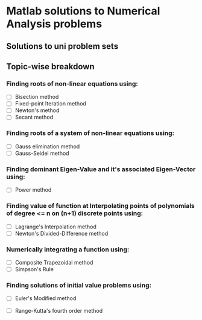 # Matlab solutions to Numerical Analysis problems

## Solutions to uni problem sets

## Topic-wise breakdown
### Finding roots of non-linear equations using:
- [ ] Bisection method
- [ ] Fixed-point Iteration method
- [ ] Newton's method
- [ ] Secant method

### Finding roots of a system of non-linear equations using:
- [ ] Gauss elimination method
- [ ] Gauss-Seidel method

### Finding dominant Eigen-Value and it's associated Eigen-Vector using:
- [ ] Power method

### Finding value of function at Interpolating points of polynomials of degree <= n on (n+1) discrete points using:
- [ ] Lagrange's Interpolation method
- [ ] Newton's Divided-Difference method

### Numerically integrating a function using:
- [ ] Composite Trapezoidal method
- [ ] Simpson's Rule

### Finding solutions of initial value problems using:
- [ ] Euler's Modified method
- [ ] Range-Kutta's fourth order method

